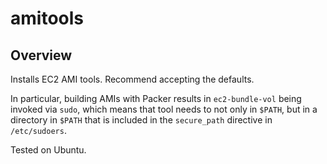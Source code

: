 # amitools

## Overview

Installs EC2 AMI tools. Recommend accepting the defaults.

In particular, building AMIs with Packer results in `ec2-bundle-vol` being invoked via `sudo`,
which means that tool needs to not only in `$PATH`, but in a directory in `$PATH` that is
included in the `secure_path` directive in `/etc/sudoers`.

Tested on Ubuntu.


